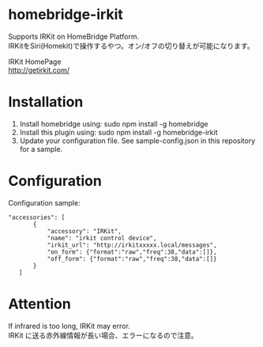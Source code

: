 # homebridge-irkit

Supports IRKit on HomeBridge Platform.  
IRKitをSiri(Homekit)で操作するやつ。オン/オフの切り替えが可能になります。  

IRKit HomePage  
http://getirkit.com/  

# Installation

1. Install homebridge using: sudo npm install -g homebridge
2. Install this plugin using: sudo npm install -g homebridge-irkit
3. Update your configuration file. See sample-config.json in this repository for a sample. 

# Configuration

Configuration sample:

 ```
"accessories": [
        {
            "accessory": "IRKit",
            "name": "irkit control device",
            "irkit_url": "http://irkitxxxxx.local/messages",
            "on_form": {"format":"raw","freq":38,"data":[]},
            "off_form": {"format":"raw","freq":38,"data":[]}
        }
    ]

```

# Attention
If infrared is too long, IRKit may error.  
IRKit に送る赤外線情報が長い場合、エラーになるので注意。
